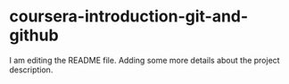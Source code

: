 # coursera-introduction-git-and-github
I am editing the README file. Adding some more details about the project description.
